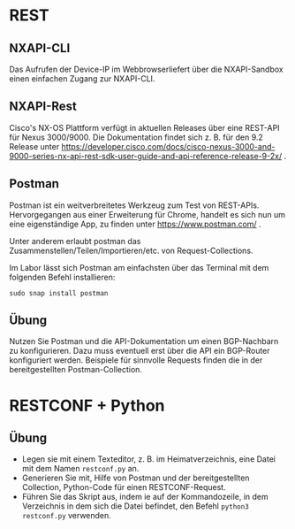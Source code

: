 # REST
## NXAPI-CLI
Das Aufrufen der Device-IP im Webbrowserliefert über die NXAPI-Sandbox einen einfachen Zugang zur NXAPI-CLI.

## NXAPI-Rest
Cisco's NX-OS Plattform verfügt in aktuellen Releases über eine REST-API für Nexus 3000/9000. Die Dokumentation findet sich z. B. für den 9.2 Release unter https://developer.cisco.com/docs/cisco-nexus-3000-and-9000-series-nx-api-rest-sdk-user-guide-and-api-reference-release-9-2x/ .

## Postman
Postman ist ein weitverbreitetes Werkzeug zum Test von REST-APIs. Hervorgegangen aus einer Erweiterung für Chrome, handelt es sich nun um eine eigenständige App, zu finden unter https://www.postman.com/ .

Unter anderem erlaubt postman das Zusammenstellen/Teilen/Importieren/etc. von Request-Collections.

Im Labor lässt sich Postman am einfachsten über das Terminal mit dem folgenden Befehl installieren:
```
sudo snap install postman
```

## Übung
Nutzen Sie Postman und die API-Dokumentation um einen BGP-Nachbarn zu konfigurieren. Dazu muss eventuell erst über die API ein BGP-Router konfiguriert werden. Beispiele für sinnvolle Requests finden die in der bereitgestellten Postman-Collection.

# RESTCONF + Python
## Übung
- Legen sie mit einem Texteditor, z. B. im Heimatverzeichnis, eine Datei mit dem Namen `restconf.py` an.
- Generieren Sie mit, Hilfe von Postman und der bereitgestellten Collection, Python-Code für einen RESTCONF-Request.
- Führen Sie das Skript aus, indem ie auf der Kommandozeile, in dem Verzeichnis in dem sich die Datei befindet, den Befehl `python3 restconf.py` verwenden.